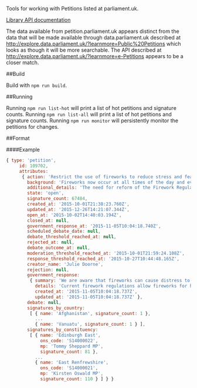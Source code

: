 
Tools for working with Petitions listed at parliament.uk.

[Library API documentation](https://mattunderscorechampion.github.io/uk-petitions/)

The data available from petition.parliament.uk appears distinct from the data
that will be made available through data.parliament.uk described at
http://explore.data.parliament.uk/?learnmore=Public%20Petitions which looks as
though it will be more searchable. The API described at
http://explore.data.parliament.uk/?learnmore=e-Petitions appears to be a closer
match.

##Build

Build with ```npm run build```.

##Running

Running ```npm run list-hot``` will print a list of hot petitions and signature counts.
Running ```npm run list-all``` will print a list of hot petitions and signature counts.
Running ```npm run monitor``` will persistently monitor the petitions for changes.

##Format

####Example

```JavaScript
{ type: 'petition',
     id: 109702,
     attributes:
      { action: 'Restrict the use of fireworks to reduce stress and fear in animals and pets',
        background: 'Fireworks now occur at all times of the day and evening for many weeks during the autumn and winter. Pet and animal owners struggle to keep their companion animals safe during this extended period. We call for fireworks use by the general public to be permitted on traditional celebration dates only.',
        additional_details: 'The need for reform of the Firework Regulations (2004) has been recognized by a number of organizations and charities. Current regulations are outdated and largely ineffective and we are calling for the improved regulation of fireworks use in the UK. The main need is to restrict fireworks use by the general public to the traditional dates around the Guy Fawkes, New Year’s Eve, Diwali and Chinese New Year celebrations. Further discussion is at: https://www.facebook.com/groups/FireworkABatement/',
        state: 'open',
        signature_count: 67484,
        created_at: '2015-10-01T21:38:23.760Z',
        updated_at: '2015-12-26T14:21:07.344Z',
        open_at: '2015-10-02T14:40:03.194Z',
        closed_at: null,
        government_response_at: '2015-11-05T10:04:18.740Z',
        scheduled_debate_date: null,
        debate_threshold_reached_at: null,
        rejected_at: null,
        debate_outcome_at: null,
        moderation_threshold_reached_at: '2015-10-01T21:59:24.108Z',
        response_threshold_reached_at: '2015-10-27T10:44:48.165Z',
        creator_name: 'Julie Doorne',
        rejection: null,
        government_response:
         { summary: 'We are aware that fireworks can cause distress to animals.  Restrictions on the general public’s use of fireworks, and permitted noise levels, already exist and we have no plans to extend them.',
           details: 'Current firework regulations allow fireworks for home use to be sold during the traditional firework periods of Bonfire Night (15 October – 10 November), New Year’s Eve (26 December – 31 December), Chinese New Year (the day of the Chinese New Year and three days immediately before), and Diwali (the day of Diwali and three days immediately before).\r\n\r\nSuppliers who wish to sell fireworks outside the traditional periods must comply with stringent conditions before being granted a licence by their local licensing authority.  This means the availability and use of fireworks outside the traditional periods has been greatly reduced.\r\n\r\nThe regulations also created a curfew preventing the use of fireworks between 11.00pm and 7.00am all year round with the exception of 5 November, when the curfew starts at 12 midnight, and New Year’s Eve, Chinese New Year and Diwali, when the curfew starts at 1.00 am on the night of celebration.\r\n\r\nWe understand concerns about the distress noisy fireworks can cause to pets, livestock and wildlife.   This is one of the reasons that there is a noise level limit of 120 decibels on fireworks for home use.   We realise, however, that even at this level fireworks noise can be distressing to some animals and refer owners to advice on keeping animals safe during fireworks periods.  This is freely available from animal charities, such as the Blue Cross which gives both general and species-specific advice on its website.\r\n\r\nIn addition there is Government-sponsored advice and guidance on the safe and considerate use of fireworks on the Safer Fireworks website.\r\n\r\nExcessive noise from fireworks, or noise during the curfew period, can be considered a statutory nuisance and local authority environmental health officers have the power to investigate complaints of fireworks noise and act to prevent it where appropriate.\r\n\r\nAlthough there is some use of fireworks outside the traditional periods, we believe that the majority of people who use fireworks do so at the appropriate times of year and have a sensible and responsible attitude towards them.  There are no plans at the moment to place further limitations on their use.\r\n\r\nDepartment for Business, Innovation and Skills',
           created_at: '2015-11-05T10:04:18.737Z',
           updated_at: '2015-11-05T10:04:18.737Z' },
        debate: null,
        signatures_by_country:
         [ { name: 'Afghanistan', signature_count: 1 },
           ...
           { name: 'Vanuatu', signature_count: 1 } ],
        signatures_by_constituency:
         [ { name: 'Edinburgh East',
             ons_code: 'S14000022',
             mp: 'Tommy Sheppard MP',
             signature_count: 81 },
           ...
           { name: 'East Renfrewshire',
             ons_code: 'S14000021',
             mp: 'Kirsten Oswald MP',
             signature_count: 110 } ] } }
```
